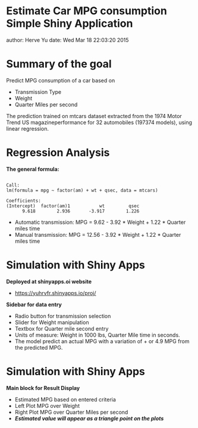 Estimate Car MPG consumption Simple Shiny Application
========================================================
author: Herve Yu
date: Wed Mar 18 22:03:20 2015

Summary of the goal
========================================================

Predict MPG consumption of a car based on

- Transmission Type
- Weight
- Quarter Miles per second

The prediction trained on mtcars dataset extracted from the 1974 Motor Trend US magazineperformance for 32 automobiles (197374 models), using linear regression.

Regression Analysis
========================================================


**The general formula:**

```

Call:
lm(formula = mpg ~ factor(am) + wt + qsec, data = mtcars)

Coefficients:
(Intercept)  factor(am)1           wt         qsec  
      9.618        2.936       -3.917        1.226  
```
- Automatic transmission: MPG = 9.62 - 3.92 * Weight + 1.22 * Quarter miles time
- Manual transmission: MPG = 12.56 - 3.92 * Weight + 1.22 * Quarter miles time

Simulation with Shiny Apps
========================================================

**Deployed at shinyapps.oi website**

- https://yuhrvfr.shinyapps.io/proj/

**Sidebar for data entry**

- Radio button for transmission selection
- Slider for Weight manipulation
- Textbox for Quarter mile second entry
- Units of measure: Weight in 1000 lbs, Quarter Mile time in seconds. 
- The model predict an actual MPG with a variation of + or 4.9 MPG from the predicted MPG.


Simulation with Shiny Apps
========================================================

**Main block for Result Display**

- Estimated MPG based on entered criteria
- Left Plot MPG over Weight
- Right Plot MPG over Quarter Miles per second
- ***Estimated value will appear as a triangle point on the plots***
